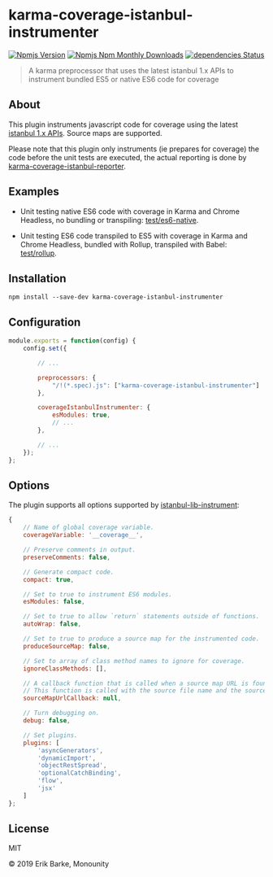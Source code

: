 # karma-coverage-istanbul-instrumenter

[![Npmjs Version](https://img.shields.io/npm/v/karma-coverage-istanbul-instrumenter.svg)](https://www.npmjs.com/package/karma-coverage-istanbul-instrumenter)
[![Npmjs Npm Monthly Downloads](https://img.shields.io/npm/dm/karma-coverage-istanbul-instrumenter.svg)](https://www.npmjs.com/package/karma-coverage-istanbul-instrumenter)
[![dependencies Status](https://david-dm.org/monounity/karma-coverage-istanbul-instrumenter/status.svg)](https://david-dm.org/monounity/karma-coverage-istanbul-instrumenter)

> A karma preprocessor that uses the latest istanbul 1.x APIs to instrument bundled ES5 or native ES6 code for coverage

## About

This plugin instruments javascript code for coverage using the latest [istanbul 1.x APIs](https://github.com/istanbuljs). Source maps are supported.

Please note that this plugin only instruments (ie prepares for coverage) the code before the unit tests are executed, the actual reporting is done by [karma-coverage-istanbul-reporter](https://github.com/mattlewis92/karma-coverage-istanbul-reporter).

## Examples

- Unit testing native ES6 code with coverage in Karma and Chrome Headless, no bundling or transpiling: [test/es6-native](https://github.com/monounity/karma-coverage-istanbul-instrumenter/tree/master/test/es6-native).

- Unit testing ES6 code transpiled to ES5 with coverage in Karma and Chrome Headless, bundled with Rollup, transpiled with Babel: [test/rollup](https://github.com/monounity/karma-coverage-istanbul-instrumenter/tree/master/test/rollup).

## Installation

```
npm install --save-dev karma-coverage-istanbul-instrumenter
```

## Configuration

```js
module.exports = function(config) {
    config.set({

        // ...

        preprocessors: {
            "/!(*.spec).js": ["karma-coverage-istanbul-instrumenter"]
        },

        coverageIstanbulInstrumenter: {
            esModules: true,
            // ... 
        },

        // ...
    });
};
```

## Options

The plugin supports all options supported by [istanbul-lib-instrument](https://github.com/istanbuljs/istanbuljs/blob/master/packages/istanbul-lib-instrument/src/instrumenter.js):

```js
{
    // Name of global coverage variable.
    coverageVariable: '__coverage__',

    // Preserve comments in output.
    preserveComments: false,

    // Generate compact code.
    compact: true,

    // Set to true to instrument ES6 modules.
    esModules: false,

    // Set to true to allow `return` statements outside of functions.
    autoWrap: false,

    // Set to true to produce a source map for the instrumented code.
    produceSourceMap: false,

    // Set to array of class method names to ignore for coverage.
    ignoreClassMethods: [],

    // A callback function that is called when a source map URL is found in the original code.
    // This function is called with the source file name and the source map URL.
    sourceMapUrlCallback: null,

    // Turn debugging on.
    debug: false,

    // Set plugins.
    plugins: [
        'asyncGenerators',
        'dynamicImport',
        'objectRestSpread',
        'optionalCatchBinding',
        'flow',
        'jsx'
    ]
};
```

## License

MIT

© 2019 Erik Barke, Monounity
